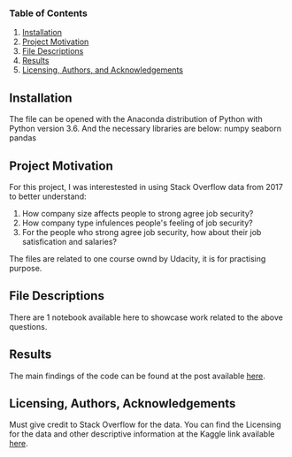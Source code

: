 
### Table of Contents

1. [Installation](#installation)
2. [Project Motivation](#motivation)
3. [File Descriptions](#files)
4. [Results](#results)
5. [Licensing, Authors, and Acknowledgements](#licensing)

## Installation <a name="installation"></a>

The file can be opened with the Anaconda distribution of Python with Python version 3.6. And the necessary libraries are below:
numpy
seaborn
pandas

## Project Motivation<a name="motivation"></a>

For this project, I was interestested in using Stack Overflow data from 2017 to better understand:

1. How company size affects people to strong agree job security?
2. How company type infulences people's feeling of job security?
3. For the people who strong agree job security, how about their job satisfication and salaries?

The files are related to one course ownd by Udacity, it is for practising purpose.

## File Descriptions <a name="files"></a>

There are 1 notebook available here to showcase work related to the above questions.  

## Results<a name="results"></a>

The main findings of the code can be found at the post available [here](https://medium.com/@josh_2774/how-do-you-become-a-developer-5ef1c1c68711).

## Licensing, Authors, Acknowledgements<a name="licensing"></a>

Must give credit to Stack Overflow for the data.  You can find the Licensing for the data and other descriptive information at the Kaggle link available [here](https://www.kaggle.com/stackoverflow/so-survey-2017/data).  

